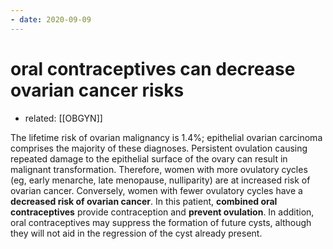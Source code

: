 ```yaml
---
- date: 2020-09-09
---
```


# oral contraceptives can decrease ovarian cancer risks

- related: [[OBGYN]]

The lifetime risk of ovarian malignancy is 1.4%; epithelial ovarian carcinoma comprises the majority of these diagnoses.  Persistent ovulation causing repeated damage to the epithelial surface of the ovary can result in malignant transformation.  Therefore, women with more ovulatory cycles (eg, early menarche, late menopause, nulliparity) are at increased risk of ovarian cancer.  Conversely, women with fewer ovulatory cycles have a **decreased risk of ovarian cancer**.  In this patient, **combined oral contraceptives** provide contraception and **prevent ovulation**.  In addition, oral contraceptives may suppress the formation of future cysts, although they will not aid in the regression of the cyst already present.
